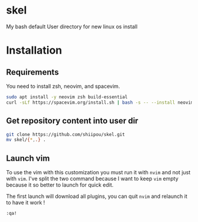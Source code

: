 # skel
My bash default User directory for new linux os install

# Installation

## Requirements

You need to install zsh, neovim, and spacevim.

```sh
sudo apt install -y neovim zsh build-essential
curl -sLf https://spacevim.org/install.sh | bash -s -- --install neovim
```

## Get repository content into user dir

```sh
git clone https://github.com/shiipou/skel.git
mv skel/{*,.} .
```

## Launch vim

To use the vim with this customization you must run it with `nvim` and not just with `vim`. I've split the two command because I want to keep `vim` empty because it so better to launch for quick edit.

The first launch will download all plugins, you can quit `nvim` and relaunch it to have it work !
```sh
:qa!
```
